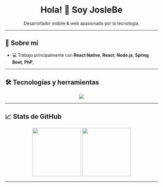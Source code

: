 <h1 align="center">Hola! 👋 Soy JosleBe</h1>

<p align="center">
  Desarrollador mobile & web apasionado por la tecnología.
</p>

---

## 🧠 Sobre mí

- 💻 Trabajo principalmente con **React Native**, **React**, **Node.js**, **Spring Boot**, **PhP**, 

---

## 🛠️ Tecnologías y herramientas

<div align="center">
  <img src="https://skillicons.dev/icons?i=react,reactnative,nodejs,js,ts,expo,vscode,php,python,java,spring" />
</div>


---

## 📈 Stats de GitHub

<div align="center">
  <img height="160px" src="https://github-readme-stats.vercel.app/api?username=JosleBe&show_icons=true&theme=react&count_private=true" />
  <img height="160px" src="https://github-readme-streak-stats.herokuapp.com/?user=JosleBe&theme=react" />
</div>

---




